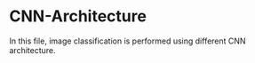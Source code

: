 # CNN-Architecture
In this file, image classification is performed using different CNN architecture.
